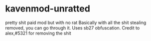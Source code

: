 # kavenmod-unratted
pretty shit paid mod but with no rat
Basically with all the shit stealing removed, you can go through it.
Uses sb27 obfuscation. 
Credit to alex,#5321 for removing the shit
